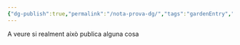 ```yaml
---
{"dg-publish":true,"permalink":"/nota-prova-dg/","tags":"gardenEntry","dgHomeLink":true,"dgPassFrontmatter":false}
---
```







A veure si realment això publica alguna cosa
